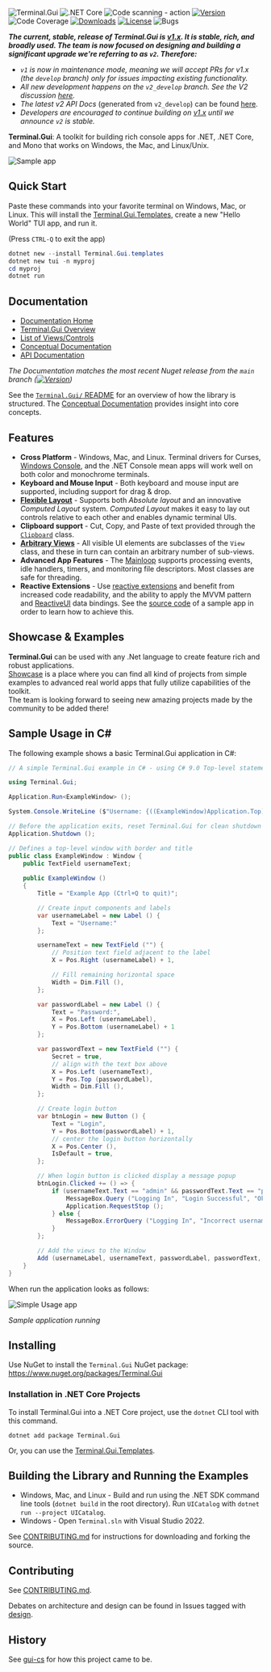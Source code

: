![Terminal.Gui](https://socialify.git.ci/gui-cs/Terminal.Gui/image?description=1&font=Rokkitt&forks=1&language=1&logo=https%3A%2F%2Fraw.githubusercontent.com%2Fgui-cs%2FTerminal.Gui%2Fdevelop%2Fdocfx%2Fimages%2Flogo.png&name=1&owner=1&pattern=Circuit%20Board&stargazers=1&theme=Auto)
![.NET Core](https://github.com/gui-cs/Terminal.Gui/workflows/.NET%20Core/badge.svg?branch=develop)
![Code scanning - action](https://github.com/gui-cs/Terminal.Gui/workflows/Code%20scanning%20-%20action/badge.svg)
[![Version](https://img.shields.io/nuget/v/Terminal.Gui.svg)](https://www.nuget.org/packages/Terminal.Gui)
![Code Coverage](https://img.shields.io/endpoint?url=https://gist.githubusercontent.com/migueldeicaza/90ef67a684cb71db1817921a970f8d27/raw/code-coverage.json)
[![Downloads](https://img.shields.io/nuget/dt/Terminal.Gui)](https://www.nuget.org/packages/Terminal.Gui)
[![License](https://img.shields.io/github/license/gui-cs/gui.cs.svg)](LICENSE)
![Bugs](https://img.shields.io/github/issues/gui-cs/gui.cs/bug)

***The current, stable, release of Terminal.Gui is [v1.x](https://www.nuget.org/packages/Terminal.Gui). It is stable, rich, and broadly used. The team is now focused on designing and building a significant upgrade we're referring to as `v2`. Therefore:***

 * *`v1` is now in maintenance mode, meaning we will accept PRs for v1.x (the `develop` branch) only for issues impacting existing functionality.*
 * *All new development happens on the `v2_develop` branch. See the V2 discussion [here](https://github.com/gui-cs/Terminal.Gui/discussions/1940).*
 * *The latest v2 API Docs* (generated from `v2_develop`) can be found [here](https://gui-cs.github.io/Terminal.GuiV2Docs/). 
 * *Developers are encouraged to continue building on [v1.x](https://www.nuget.org/packages/Terminal.Gui) until we announce `v2` is stable.*

**Terminal.Gui**: A toolkit for building rich console apps for .NET, .NET Core, and Mono that works on Windows, the Mac, and Linux/Unix.

![Sample app](docfx/images/sample.gif)

## Quick Start

Paste these commands into your favorite terminal on Windows, Mac, or Linux. This will install the [Terminal.Gui.Templates](https://github.com/gui-cs/Terminal.Gui.templates), create a new "Hello World" TUI app, and run it.

(Press `CTRL-Q` to exit the app)

```powershell
dotnet new --install Terminal.Gui.templates
dotnet new tui -n myproj
cd myproj
dotnet run
```

## Documentation 

* [Documentation Home](https://gui-cs.github.io/Terminal.Gui/index.html)
* [Terminal.Gui Overview](https://gui-cs.github.io/Terminal.Gui/articles/overview.html)
* [List of Views/Controls](https://gui-cs.github.io/Terminal.Gui/articles/views.html)
* [Conceptual Documentation](https://gui-cs.github.io/Terminal.Gui/articles/index.html)
* [API Documentation](https://gui-cs.github.io/Terminal.Gui)

_The Documentation matches the most recent Nuget release from the `main` branch ([![Version](https://img.shields.io/nuget/v/Terminal.Gui.svg)](https://www.nuget.org/packages/Terminal.Gui))_

See the [`Terminal.Gui/` README](https://github.com/gui-cs/Terminal.Gui/tree/master/Terminal.Gui) for an overview of how the library is structured. The [Conceptual Documentation](https://gui-cs.github.io/Terminal.Gui/articles/index.html) provides insight into core concepts.

## Features

* **Cross Platform** - Windows, Mac, and Linux. Terminal drivers for Curses, [Windows Console](https://github.com/gui-cs/Terminal.Gui/issues/27), and the .NET Console mean apps will work well on both color and monochrome terminals. 
* **Keyboard and Mouse Input** - Both keyboard and mouse input are supported, including support for drag & drop.
* **[Flexible Layout](https://gui-cs.github.io/Terminal.Gui/articles/overview.html#layout)** - Supports both *Absolute layout* and an innovative *Computed Layout* system. *Computed Layout* makes it easy to lay out controls relative to each other and enables dynamic terminal UIs.
* **Clipboard support** - Cut, Copy, and Paste of text provided through the [`Clipboard`](https://gui-cs.github.io/Terminal.Gui/api/Terminal.Gui/Terminal.Gui.Clipboard.html) class.
* **[Arbitrary Views](https://gui-cs.github.io/Terminal.Gui/api/Terminal.Gui/Terminal.Gui.View.html)** - All visible UI elements are subclasses of the `View` class, and these in turn can contain an arbitrary number of sub-views.
* **Advanced App Features** - The [Mainloop](https://gui-cs.github.io/Terminal.Gui/api/Terminal.Gui/Terminal.Gui.MainLoop.html) supports processing events, idle handlers, timers, and monitoring file
descriptors. Most classes are safe for threading.
* **Reactive Extensions** - Use [reactive extensions](https://github.com/dotnet/reactive) and benefit from increased code readability, and the ability to apply the MVVM pattern and [ReactiveUI](https://www.reactiveui.net/) data bindings. See the [source code](https://github.com/gui-cs/Terminal.Gui/tree/master/ReactiveExample) of a sample app in order to learn how to achieve this.

## Showcase & Examples

**Terminal.Gui** can be used with any .Net language to create feature rich and robust applications.  
[Showcase](https://github.com/gui-cs/Terminal.Gui/blob/develop/Showcase.md) is a place where you can find all kind of projects from simple examples to advanced real world apps that fully utilize capabilities of the toolkit.  
The team is looking forward to seeing new amazing projects made by the community to be added there!

## Sample Usage in C#

The following example shows a basic Terminal.Gui application in C#:

```csharp
// A simple Terminal.Gui example in C# - using C# 9.0 Top-level statements

using Terminal.Gui;

Application.Run<ExampleWindow> ();

System.Console.WriteLine ($"Username: {((ExampleWindow)Application.Top).usernameText.Text}");

// Before the application exits, reset Terminal.Gui for clean shutdown
Application.Shutdown ();

// Defines a top-level window with border and title
public class ExampleWindow : Window {
	public TextField usernameText;
	
	public ExampleWindow ()
	{
		Title = "Example App (Ctrl+Q to quit)";

		// Create input components and labels
		var usernameLabel = new Label () { 
			Text = "Username:" 
		};

		usernameText = new TextField ("") {
			// Position text field adjacent to the label
			X = Pos.Right (usernameLabel) + 1,

			// Fill remaining horizontal space
			Width = Dim.Fill (),
		};

		var passwordLabel = new Label () {
			Text = "Password:",
			X = Pos.Left (usernameLabel),
			Y = Pos.Bottom (usernameLabel) + 1
		};

		var passwordText = new TextField ("") {
			Secret = true,
			// align with the text box above
			X = Pos.Left (usernameText),
			Y = Pos.Top (passwordLabel),
			Width = Dim.Fill (),
		};

		// Create login button
		var btnLogin = new Button () {
			Text = "Login",
			Y = Pos.Bottom(passwordLabel) + 1,
			// center the login button horizontally
			X = Pos.Center (),
			IsDefault = true,
		};

		// When login button is clicked display a message popup
		btnLogin.Clicked += () => {
			if (usernameText.Text == "admin" && passwordText.Text == "password") {
				MessageBox.Query ("Logging In", "Login Successful", "Ok");
				Application.RequestStop ();
			} else {
				MessageBox.ErrorQuery ("Logging In", "Incorrect username or password", "Ok");
			}
		};

		// Add the views to the Window
		Add (usernameLabel, usernameText, passwordLabel, passwordText, btnLogin);
	}
}
```

When run the application looks as follows:

![Simple Usage app](./docfx/images/Example.png)

_Sample application running_

## Installing

Use NuGet to install the `Terminal.Gui` NuGet package: https://www.nuget.org/packages/Terminal.Gui

### Installation in .NET Core Projects

To install Terminal.Gui into a .NET Core project, use the `dotnet` CLI tool with this command.

```
dotnet add package Terminal.Gui
```

Or, you can use the [Terminal.Gui.Templates](https://github.com/gui-cs/Terminal.Gui.templates).

## Building the Library and Running the Examples

* Windows, Mac, and Linux - Build and run using the .NET SDK command line tools (`dotnet build` in the root directory). Run `UICatalog` with `dotnet run --project UICatalog`.
* Windows - Open `Terminal.sln` with Visual Studio 2022.

See [CONTRIBUTING.md](CONTRIBUTING.md) for instructions for downloading and forking the source.

## Contributing

See [CONTRIBUTING.md](https://github.com/gui-cs/Terminal.Gui/blob/master/CONTRIBUTING.md).

Debates on architecture and design can be found in Issues tagged with [design](https://github.com/gui-cs/Terminal.Gui/issues?q=is%3Aopen+is%3Aissue+label%3Adesign).

## History

See [gui-cs](https://github.com/gui-cs/) for how this project came to be.
